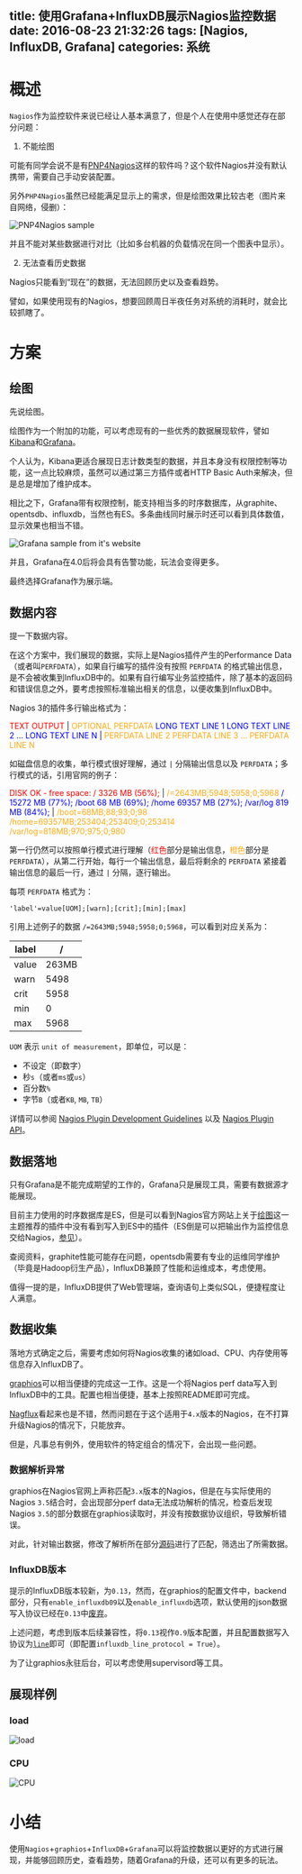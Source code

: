 title: 使用Grafana+InfluxDB展示Nagios监控数据
date: 2016-08-23 21:32:26
tags: [Nagios, InfluxDB, Grafana]
categories: 系统
---

# 概述

`Nagios`作为监控软件来说已经让人基本满意了，但是个人在使用中感觉还存在部分问题：

1. 不能绘图

可能有同学会说不是有[PNP4Nagios](https://docs.pnp4nagios.org/)这样的软件吗？这个软件Nagios并没有默认携带，需要自己手动安装配置。

另外`PHP4Nagios`虽然已经能满足显示上的需求，但是绘图效果比较古老（图片来自网络，侵删）：

![PNP4Nagios sample](http://blog.wislay.com/wp-content/uploads/2016/08/php4nagios-sample.png)

并且不能对某些数据进行对比（比如多台机器的负载情况在同一个图表中显示）。

2. 无法查看历史数据

Nagios只能看到“现在”的数据，无法回顾历史以及查看趋势。

譬如，如果使用现有的Nagios，想要回顾周日半夜任务对系统的消耗时，就会比较抓瞎了。

# 方案

## 绘图

先说绘图。

绘图作为一个附加的功能，可以考虑现有的一些优秀的数据展现软件，譬如[Kibana](https://www.elastic.co/products/kibana)和[Grafana](http://grafana.org/)。

个人认为，Kibana更适合展现日志计数类型的数据，并且本身没有权限控制等功能，这一点比较麻烦，虽然可以通过第三方插件或者HTTP Basic Auth来解决，但是总是增加了维护成本。

相比之下，Grafana带有权限控制，能支持相当多的时序数据库，从graphite、opentsdb、influxdb，当然也有ES。多条曲线同时展示时还可以看到具体数值，显示效果也相当不错。

![Grafana sample from it's website](http://blog.wislay.com/wp-content/uploads/2016/08/grafana-sample-small.jpg)

并且，Grafana在4.0后将会具有告警功能，玩法会变得更多。

最终选择Grafana作为展示端。

## 数据内容

提一下数据内容。

在这个方案中，我们展现的数据，实际上是Nagios插件产生的Performance Data（或者叫`PERFDATA`），如果自行编写的插件没有按照 `PERFDATA` 的格式输出信息，是不会被收集到InfluxDB中的。如果有自行编写业务监控插件，除了基本的返回码和错误信息之外，要考虑按照标准输出相关的信息，以便收集到InfluxDB中。

Nagios 3的插件多行输出格式为：

<font color="red">TEXT OUTPUT</font> | <font color="#FFAA10">OPTIONAL PERFDATA</font>
<font color="blue">LONG TEXT LINE 1</font>
<font color="blue">LONG TEXT LINE 2</font>
<font color="blue">...</font>
<font color="blue">LONG TEXT LINE N</font> | <font color="#FFAA10">PERFDATA LINE 2</font>
<font color="#FFAA10">PERFDATA LINE 3</font>
<font color="#FFAA10">...</font>
<font color="#FFAA10">PERFDATA LINE N</font>

如磁盘信息的收集，单行模式很好理解，通过 `|` 分隔输出信息以及 `PERFDATA`；多行模式的话，引用官网的例子：

<font color="red">DISK OK - free space: / 3326 MB (56%);</font> | <font color="#FFAA10">/=2643MB;5948;5958;0;5968</font>
<font color="blue">/ 15272 MB (77%);</font>
<font color="blue">/boot 68 MB (69%);</font>
<font color="blue">/home 69357 MB (27%);</font>
<font color="blue">/var/log 819 MB (84%);</font> | <font color="#FFAA10">/boot=68MB;88;93;0;98</font>
<font color="#FFAA10">/home=69357MB;253404;253409;0;253414</font>
<font color="#FFAA10">/var/log=818MB;970;975;0;980</font>

第一行仍然可以按照单行模式进行理解（<font color="red">红色</font>部分是输出信息，<font color="#FFAA10">橙色</font>部分是 `PERFDATA`），从第二行开始，每行一个输出信息，最后将剩余的 `PERFDATA` 紧接着输出信息的最后一行，通过 `|` 分隔，逐行输出。

每项 `PERFDATA` 格式为：

```
'label'=value[UOM];[warn];[crit];[min];[max]
```

引用上述例子的数据 `/=2643MB;5948;5958;0;5968`，可以看到对应关系为：


| label | / |
| --- | --- |
| value | 263MB  |
| warn | 5498 |
| crit | 5958 |
| min | 0 |
| max | 5968 |

`UOM` 表示 `unit of measurement`，即单位，可以是：

+ 不设定（即数字）
+ 秒`s`（或者`ms`或`us`）
+ 百分数`%`
+ 字节`B`（或者`KB`, `MB`, `TB`）

详情可以参阅 [Nagios Plugin Development Guidelines](https://nagios-plugins.org/doc/guidelines.html) 以及 [Nagios Plugin API](https://assets.nagios.com/downloads/nagioscore/docs/nagioscore/3/en/pluginapi.html)。

## 数据落地

只有Grafana是不能完成期望的工作的，Grafana只是展现工具，需要有数据源才能展现。

目前主力使用的时序数据库是ES，但是可以看到Nagios官方网站上关于[绘图](https://exchange.nagios.org/directory/Addons/Graphing-and-Trending)这一主题推荐的插件中没有看到写入到ES中的插件（ES倒是可以把输出作为监控信息交给Nagios，[参见](http://kibana.logstash.es/content/logstash/plugins/output/nagios.html)）。

查阅资料，graphite性能可能存在问题，opentsdb需要有专业的运维同学维护（毕竟是Hadoop衍生产品），InfluxDB兼顾了性能和运维成本，考虑使用。

值得一提的是，InfluxDB提供了Web管理端，查询语句上类似SQL，便捷程度让人满意。

## 数据收集

落地方式确定之后，需要考虑如何将Nagios收集的诸如load、CPU、内存使用等信息存入InfluxDB了。

[graphios](https://github.com/shawn-sterling/graphios)可以相当便捷的完成这一工作。这是一个将Nagios perf data写入到InfluxDB中的工具。配置也相当便捷，基本上按照README即可完成。

[Nagflux](https://github.com/Griesbacher/nagflux)看起来也是不错，然而问题在于这个适用于`4.x`版本的Nagios，在不打算升级Nagios的情况下，只能放弃。

但是，凡事总有例外，使用软件的特定组合的情况下，会出现一些问题。

### 数据解析异常

graphios在Nagios官网上声称匹配`3.x`版本的Nagios，但是在与实际使用的Nagios `3.5`结合时，会出现部分perf data无法成功解析的情况，检查后发现Nagios `3.5`的部分数据在graphios读取时，并没有按数据协议组织，导致解析错误。

对此，针对输出数据，修改了解析所在部分[源码](https://github.com/shawn-sterling/graphios/blob/master/graphios.py)进行了匹配，筛选出了所需数据。

### InfluxDB版本

提示的InfluxDB版本较新，为`0.13`，然而，在graphios的配置文件中，backend部分，只有`enable_influxdb09`以及`enable_influxdb`选项，默认使用的json数据写入协议已经在`0.13`中[废弃](https://docs.influxdata.com/influxdb/v0.13/write_protocols/json/)。

上述问题，考虑到版本后续兼容性，将`0.13`视作`0.9`版本配置，并且配置数据写入协议为[`line`](https://docs.influxdata.com/influxdb/v0.13/write_protocols/line/)即可（即配置`influxdb_line_protocol = True`）。

为了让graphios永驻后台，可以考虑使用supervisord等工具。

## 展现样例

### load

![load](http://blog.wislay.com/wp-content/uploads/2016/08/nagios-load-data-in-grafana.jpg)

### CPU

![CPU](http://blog.wislay.com/wp-content/uploads/2016/08/nagios-cpu-data-in-grafana.jpg)

# 小结

使用`Nagios`+`graphios`+`InfluxDB`+`Grafana`可以将监控数据以更好的方式进行展现，并能够回顾历史，查看趋势，随着Grafana的升级，还可以有更多的玩法。

